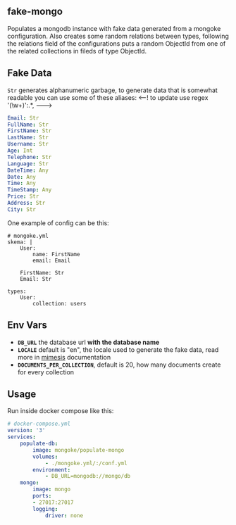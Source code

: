## fake-mongo

Populates a mongodb instance with fake data generated from a mongoke configuration.
Also creates some random relations between types, following the relations field of the configurations puts a random ObjectId from one of the related collections in fileds of type ObjectId.

## Fake Data
`Str` generates alphanumeric garbage, to generate data that is somewhat readable you can use some of these aliases:
<--! to update use regex '(\w+)':.*, --->
```yml
Email: Str
FullName: Str
FirstName: Str
LastName: Str
Username: Str
Age: Int
Telephone: Str
Language: Str
DateTime: Any
Date: Any
Time: Any
TimeStamp: Any
Price: Str
Address: Str
City: Str
```

One example of config can be this:
```
# mongoke.yml
skema: |
    User:
        name: FirstName
        email: Email

    FirstName: Str
    Email: Str

types:
    User:
        collection: users
```

## Env Vars
- **`DB_URL`** the database url **with the database name**
- **`LOCALE`** default is "en", the locale used to generate the fake data, read more in [mimesis](https://mimesis.name/getting_started.html#supported-locales) documentation
- **`DOCUMENTS_PER_COLLECTION`**, default is 20, how many documents create for every collection


## Usage
Run inside docker compose like this:
```yml
# docker-compose.yml
version: '3'
services:
    populate-db:
        image: mongoke/populate-mongo
        volumes:
            - ./mongoke.yml/:/conf.yml
        environment:
            - DB_URL=mongodb://mongo/db
    mongo:
        image: mongo
        ports:
        - 27017:27017
        logging: 
            driver: none
```